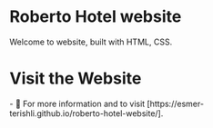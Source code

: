 <h1>Roberto Hotel website</h1>
<p align="left">Welcome to website, built with HTML, CSS.</p>

<h1>Visit the Website</h1>
- 📄 For more information and to visit [https://esmer-terishli.github.io/roberto-hotel-website/].

